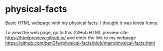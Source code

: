 # physical-facts
Basic HTML webpage with my physical facts. I thought it was kinda funny.

To view the web page, go to this GitHub HTML preview site: https://htmlpreview.github.io/
and enter the link to my webpage https://github.com/ben31w/physical-facts/blob/main/physical-facts.html
